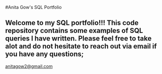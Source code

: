 #Anita Gow's SQL Portfolio
## Welcome to my SQL portfolio!!! This code repository contains some examples of SQL queries I have written. Please feel free to take alot and do not hesitate to reach out via email if you have any questions;
anitagow2@gmail.com
